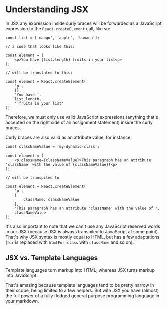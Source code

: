 # Understanding JSX

In JSX any expression inside curly braces will be forwarded as a JavaScript expression to the `React.createELement` call, like so:

```
const list = ['mango', 'apple', 'banana'];

// a code that looks like this:

const element = (
    <p>You have {list.length} fruits in your list<p>
);

// will be translated to this:

const element = React.createElement(
    'p',
    {},
    'You have ',
    list.length,
    ' fruits in your list'
);
```

Therefore, we must only use valid JavaScript expressions (anything that's accepted on the right side of an assignment statement) inside the curly braces.

Curly braces are also valid as an attribute value, for instance:

```
const classNameValue = 'my-dynamic-class';

const element = (
    <p className={classNameValue}>This paragraph has an attribute 'className' with the value of {classNameValue}!<p>
);

// will be transpiled to

const element = React.createElement(
    'p',
    {
        className: classNameValue
    },
    "This paragraph has an attribute 'className' with the value of ",
    classNameValue
);
```

It's also important to note that we can't use any JavaScript reserved words in our JSX (because JSX is always transpiled to JavaScript at some point). That's why JSX syntax is mostly equal to HTML, but has a few adaptations (`for` is replaced with `htmlFor`, `class` with `className` and so on).

## JSX vs. Template Languages

Template languages turn markup into HTML, whereas JSX turns markup into JavaScript. 

That's amazing because template languages tend to be pretty narrow in their scope, being limited to a few helpers. But with JSX you have (almost) the full power of a fully fledged general purpose programming language in your markdown.
